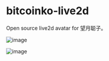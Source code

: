 # bitcoinko-live2d

Open source live2d avatar for 望月聪子。

![image](https://user-images.githubusercontent.com/2507027/154368616-e6d31e23-8ce8-4546-8bff-87e24ee0bc99.png)

![image](https://user-images.githubusercontent.com/2507027/154368629-d8e8dd59-d1d9-47c3-ad45-24424d7556f8.png)
